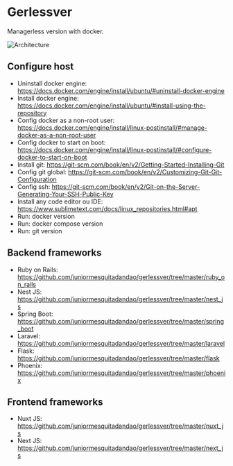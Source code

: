 # Gerlessver

Managerless version with docker.

![Architecture](https://raw.githubusercontent.com/juniormesquitadandao/gerlessver/master/architecture.png)

## Configure host

- Uninstall docker engine: https://docs.docker.com/engine/install/ubuntu/#uninstall-docker-engine
- Install docker engine: https://docs.docker.com/engine/install/ubuntu/#install-using-the-repository
- Config docker as a non-root user: https://docs.docker.com/engine/install/linux-postinstall/#manage-docker-as-a-non-root-user
- Config docker to start on boot: https://docs.docker.com/engine/install/linux-postinstall/#configure-docker-to-start-on-boot
- Install git: https://git-scm.com/book/en/v2/Getting-Started-Installing-Git
- Config git global: https://git-scm.com/book/en/v2/Customizing-Git-Git-Configuration
- Config ssh: https://git-scm.com/book/en/v2/Git-on-the-Server-Generating-Your-SSH-Public-Key
- Install any code editor ou IDE: https://www.sublimetext.com/docs/linux_repositories.html#apt
- Run: docker version
- Run: docker compose version
- Run: git version

## Backend frameworks

- Ruby on Rails: https://github.com/juniormesquitadandao/gerlessver/tree/master/ruby_on_rails
- Nest JS: https://github.com/juniormesquitadandao/gerlessver/tree/master/nest_js
- Spring Boot: https://github.com/juniormesquitadandao/gerlessver/tree/master/spring_boot
- Laravel: https://github.com/juniormesquitadandao/gerlessver/tree/master/laravel
- Flask: https://github.com/juniormesquitadandao/gerlessver/tree/master/flask
- Phoenix: https://github.com/juniormesquitadandao/gerlessver/tree/master/phoenix

## Frontend frameworks

- Nuxt JS: https://github.com/juniormesquitadandao/gerlessver/tree/master/nuxt_js
- Next JS: https://github.com/juniormesquitadandao/gerlessver/tree/master/next_js
